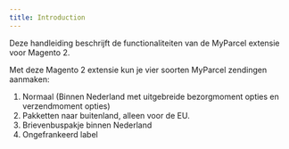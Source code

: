 ```yaml
---
title: Introduction
---
```


<Stack class="grid-flow-col auto-cols-max gap-1">
    <GitHubShield repo="myparcelnl/magento" />
    <GitHubShield repo="myparcelnl/magento" link="issues" />
    <GitHubShield repo="myparcelnl/magento" link="pulls" />
</Stack>

Deze handleiding beschrijft de functionaliteiten van de MyParcel extensie voor
Magento 2.

Met deze Magento 2 extensie kun je vier soorten MyParcel zendingen aanmaken:

1. Normaal (Binnen Nederland met uitgebreide bezorgmoment opties en
   verzendmoment opties)
2. Pakketten naar buitenland, alleen voor de EU.
3. Brievenbuspakje binnen Nederland
4. Ongefrankeerd label

